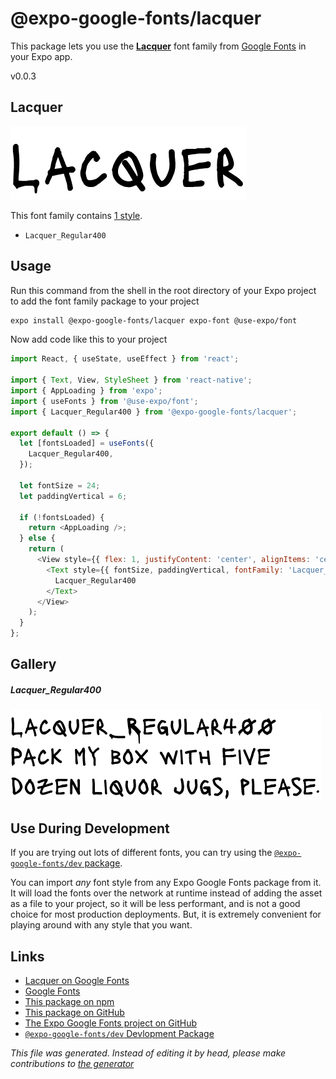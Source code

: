 # @expo-google-fonts/lacquer

This package lets you use the [**Lacquer**](https://fonts.google.com/specimen/Lacquer) font family from [Google Fonts](https://fonts.google.com/) in your Expo app.

v0.0.3

## Lacquer

![Lacquer](./font-family.png)

This font family contains [1 style](#gallery).

- `Lacquer_Regular400`

## Usage

Run this command from the shell in the root directory of your Expo project to add the font family package to your project
```sh
expo install @expo-google-fonts/lacquer expo-font @use-expo/font
```

Now add code like this to your project
```js
import React, { useState, useEffect } from 'react';

import { Text, View, StyleSheet } from 'react-native';
import { AppLoading } from 'expo';
import { useFonts } from '@use-expo/font';
import { Lacquer_Regular400 } from '@expo-google-fonts/lacquer';

export default () => {
  let [fontsLoaded] = useFonts({
    Lacquer_Regular400,
  });

  let fontSize = 24;
  let paddingVertical = 6;

  if (!fontsLoaded) {
    return <AppLoading />;
  } else {
    return (
      <View style={{ flex: 1, justifyContent: 'center', alignItems: 'center' }}>
        <Text style={{ fontSize, paddingVertical, fontFamily: 'Lacquer_Regular400' }}>
          Lacquer_Regular400
        </Text>
      </View>
    );
  }
};

```

## Gallery

##### Lacquer_Regular400
![Lacquer_Regular400](./4d33d0518b8cf4ae8d6149c8bc8e7e19ced4124d6b80d47934fd4e7897cda55a.ttf.png)


## Use During Development

If you are trying out lots of different fonts, you can try using the [`@expo-google-fonts/dev` package](https://www.npmjs.com/package/@expo-google-fonts/dev).

You can import *any* font style from any Expo Google Fonts package from it. It will load the fonts
over the network at runtime instead of adding the asset as a file to your project, so it will be 
less performant, and is not a good choice for most production deployments. But, it is extremely convenient
for playing around with any style that you want.

## Links

- [Lacquer on Google Fonts](https://fonts.google.com/specimen/Lacquer)
- [Google Fonts](https://fonts.google.com/)
- [This package on npm](https://www.npmjs.com/package/@expo-google-fonts/lacquer)
- [This package on GitHub](https://github.com/expo/google-fonts/tree/master/font-packages/lacquer)
- [The Expo Google Fonts project on GitHub](https://github.com/expo/google-fonts)
- [`@expo-google-fonts/dev` Devlopment Package](https://github.com/expo/google-fonts/tree/master/font-packages/dev)


*This file was generated. Instead of editing it by head, please make contributions to [the generator](https://github.com/expo/google-fonts/tree/master/packages/generator)*
